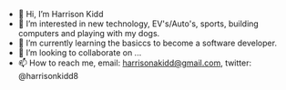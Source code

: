 - 👋 Hi, I’m Harrison Kidd
- 👀 I’m interested in new technology, EV's/Auto's, sports, building computers and playing with my dogs.
- 🌱 I’m currently learning the basiccs to become a software developer.
- 💞️ I’m looking to collaborate on ...
- 📫 How to reach me, email: harrisonakidd@gmail.com, twitter: @harrisonkidd8

<!---
hkidd/hkidd is a ✨ special ✨ repository because its `README.md` (this file) appears on your GitHub profile.
You can click the Preview link to take a look at your changes.
--->
